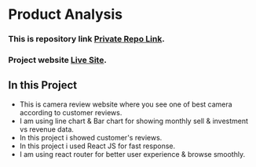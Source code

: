 # Product Analysis 

### This is repository link [Private Repo Link](https://github.com/ParvesPR/product-analysis.git).
### Project website [Live Site](https://camera-analysis.netlify.app/).

## In this Project
* This is camera review website where you see one of best camera according to customer reviews.
* I am using line chart & Bar chart for showing monthly sell & investment vs revenue data. 
* In this project i showed customer's reviews.
* In this project i used React JS for fast response. 
* I am using react router for better user experience & browse smoothly.